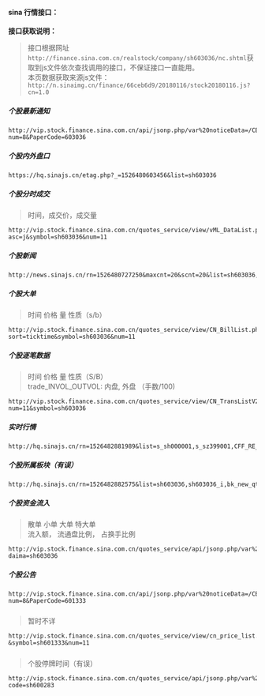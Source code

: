 #### sina 行情接口：
**接口获取说明：**
> 接口根据网址```http://finance.sina.com.cn/realstock/company/sh603036/nc.shtml```获取到js文件依次查找调用的接口，不保证接口一直能用。  
本页数据获取来源js文件：  
```http://n.sinaimg.cn/finance/66ceb6d9/20180116/stock20180116.js?cn=1.0```


##### 个股最新通知
```
http://vip.stock.finance.sina.com.cn/api/jsonp.php/var%20noticeData=/CB_AllService.getMemordlistbysymbol?num=8&PaperCode=603036
```
##### 个股内外盘口
```
https://hq.sinajs.cn/etag.php?_=1526480603456&list=sh603036
```

##### 个股分时成交
> 时间，成交价，成交量
```
http://vip.stock.finance.sina.com.cn/quotes_service/view/vML_DataList.php?asc=j&symbol=sh603036&num=11
```

##### 个股新闻
```
http://news.sinajs.cn/rn=1526480727250&maxcnt=20&scnt=20&list=sh603036,gg_sh603036,ntc_sh603036,blog_sh603036,tg_sh603036,lcs_sh603036
```

##### 个股大单
> 时间  价格 量 性质（s/b）
```
http://vip.stock.finance.sina.com.cn/quotes_service/view/CN_BillList.php?sort=ticktime&symbol=sh603036&num=11
```

##### 个股逐笔数据
> 时间 价格 量 性质（S/B）  
trade_INVOL_OUTVOL: 内盘, 外盘  （手数/100)
```
http://vip.stock.finance.sina.com.cn/quotes_service/view/CN_TransListV2.php?num=11&symbol=sh603036
```

##### 实时行情
```
http://hq.sinajs.cn/rn=1526482881989&list=s_sh000001,s_sz399001,CFF_RE_IC0,rt_hkHSI,gb_$dji,gb_ixic,b_SX5E,b_UKX,b_NKY,hf_CL,hf_GC,hf_SI,hf_CAD 
```

##### 个股所属板块（有误）
```
http://hq.sinajs.cn/rn=1526482882575&list=sh603036,sh603036_i,bk_new_qtxy
```

##### 个股资金流入
> 散单  小单 大单  特大单  
流入额， 流通盘比例， 占换手比例
```
http://vip.stock.finance.sina.com.cn/quotes_service/api/jsonp.php/var%20moneyFlowData=/MoneyFlow.ssi_ssfx_flzjtj?daima=sh603036
```

##### 个股公告
```
http://vip.stock.finance.sina.com.cn/api/jsonp.php/var%20noticeData=/CB_AllService.getMemordlistbysymbol?num=8&PaperCode=601333
```

#####
> 暂时不详
``` 
http://vip.stock.finance.sina.com.cn/quotes_service/view/cn_price_list.php?&symbol=sh601333&num=11
```

##### 
> 个股停牌时间（有误）
```
http://vip.stock.finance.sina.com.cn/quotes_service/api/jsonp.php/var%20continueTime=/CN_StockForGDTXService.getStockStatus04Info?code=sh600283
```